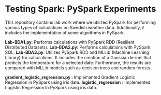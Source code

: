 # Testing Spark: PySpark Experiments
This repository contains lab work where we utilized PySpark for performing various types of calculations on Swedish weather data. Additionally, it includes the implementation of some algorithms in PySpark.

**Lab-BDA1.py**: Performs calculations with PySpark RDD (Resilient Distributed Datasets).
**Lab-BDA2.py**: Performs calculations with PySpark SQL.
**Lab-BDA3.py**: Utilizes PySpark RDD and MLLib (Machine Learning Library) for calculations. It includes the creation of a Gaussian kernel that predicts the temperature for a selected date. Furthermore, the results are compared with MLLib models such as decision trees and random forests.

**gradient_logistic_regression.py** : Implemented Gradient Logistic Regression in PySpark using iris data.
**logistic_regression** : Implemented Logistic Regression In PySpark using iris data.
